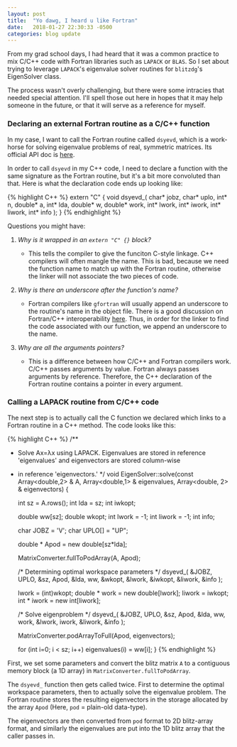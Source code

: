 ```yaml
---
layout: post
title:  "Yo dawg, I heard u like Fortran"
date:   2018-01-27 22:30:33 -0500
categories: blog update
---
```

From my grad school days, I had heard that it was a common practice to mix C/C++ code with Fortran libraries such as `LAPACK` or `BLAS`. So I set about trying to leverage `LAPACK`'s eigenvalue solver routines for `blitzdg`'s EigenSolver class.

The process wasn't overly challenging, but there were some intracies that needed special attention. I'll spell those out here in hopes that it may help someone in the future, or that it will serve as a reference for myself.

### Declaring an external Fortran routine as a C/C++ function

In my case, I want to call the Fortran routine called `dsyevd`, which is a work-horse for solving eigenvalue problems of real, symmetric matrices. Its official API doc is [here](http://www.netlib.org/lapack/explore-html/d2/d8a/group__double_s_yeigen_ga77dfa610458b6c9bd7db52533bfd53a1.html#ga77dfa610458b6c9bd7db52533bfd53a1).

In order to call `dsyevd` in my C++ code, I need to declare a function with the same signature as the Fortran routine, but it's a bit more convoluted than that. Here is what the declaration code ends up looking like:

{% highlight C++ %}
extern "C" {
    void dsyevd_( char* jobz, char* uplo, int* n, double* a, int* lda,
                double* w, double* work, int* lwork, int* iwork, int* liwork, int* info );
}
{% endhighlight %}

Questions you might have:

1. *Why is it wrapped in an `extern "C" {}` block?*

    * This tells the compiler to give the funciton C-style linkage. C++ compilers will often mangle the name. This is bad, because we need the function name to match up with the Fortran routine, otherwise the linker will not associate the two pieces of code.

2. *Why is there an underscore after the function's name?*

    * Fortran compilers like `gfortran` will usually append an underscore to the routine's name in the object file. There is a good discussion on Fortran/C++ interoperability [here](http://www.yolinux.com/TUTORIALS/LinuxTutorialMixingFortranAndC.html). Thus, in order for the linker to find the code associated with our function, we append an underscore to the name.

3. *Why are all the arguments pointers?*

    * This is a difference between how C/C++ and Fortran compilers work. C/C++ passes arguments by value. Fortran always passes arguments by reference. Therefore, the C++ declaration of the Fortran routine contains a pointer in every argument.

### Calling a LAPACK routine from C/C++ code

The next step is to actually call the C function we declared which links to a Fortran routine in a C++ method. The code looks like this: 

{% highlight C++ %}
/**
 * Solve Ax=λx using LAPACK. Eigenvalues are stored in reference 'eigenvalues' and eigenvectors are stored column-wise
 * in reference 'eigenvectors.'
 */
void EigenSolver::solve(const Array<double,2> & A, Array<double,1> & eigenvalues, Array<double, 2> & eigenvectors) {

    int sz = A.rows();
    int lda = sz;
    int iwkopt;

    double ww[sz];
    double wkopt;
    int lwork = -1;
    int liwork = -1;
    int info;

    char JOBZ = 'V';
    char UPLO[] = "UP";

    double * Apod = new double[sz*lda];

    MatrixConverter.fullToPodArray(A, Apod);

    /* Determining optimal workspace parameters */
    dsyevd_( &JOBZ, UPLO, &sz, Apod, &lda, ww, &wkopt, &lwork, &iwkopt, &liwork, &info );

    lwork = (int)wkopt;
    double * work = new double[lwork];
    liwork = iwkopt;
    int * iwork = new int[liwork];

    /* Solve eigenproblem */
    dsyevd_( &JOBZ, UPLO, &sz, Apod, &lda, ww, work, &lwork, iwork, &liwork, &info );

    MatrixConverter.podArrayToFull(Apod, eigenvectors);

    for (int i=0; i < sz; i++)
        eigenvalues(i) = ww[i];
}
{% endhighlight %}

First, we set some parameters and convert the blitz matrix `A` to a contiguous memory block (a 1D array) in `MatrixConverter.fullToPodArray`. 

The `dsyevd_` function then gets called twice. First to determine the optimal workspace parameters, then to actually solve the eigenvalue problem. The Fortran routine stores the resulting eigenvectors in the storage allocated by the array `Apod` (Here, `pod` = plain-old data-type). 

The eigenvectors are then converted from `pod` format to 2D blitz-array format, and similarly the eigenvalues are put into the 1D blitz array that the caller passes in.